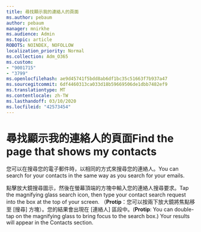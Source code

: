 ```yaml
---
title: 尋找顯示我的連絡人的頁面
ms.author: pebaum
author: pebaum
manager: mnirkhe
ms.audience: Admin
ms.topic: article
ROBOTS: NOINDEX, NOFOLLOW
localization_priority: Normal
ms.collection: Adm_O365
ms.custom:
- "9001715"
- "3799"
ms.openlocfilehash: ae9d45741f5bdd8ab6df1bc35c51663f7b937a47
ms.sourcegitcommit: 6df4460313ca033d18b59669506de1dbb7482ef9
ms.translationtype: MT
ms.contentlocale: zh-TW
ms.lasthandoff: 03/10/2020
ms.locfileid: "42573454"
---
```

# <a name="find-the-page-that-shows-my-contacts"></a><span data-ttu-id="3f6b6-102">尋找顯示我的連絡人的頁面</span><span class="sxs-lookup"><span data-stu-id="3f6b6-102">Find the page that shows my contacts</span></span>

<span data-ttu-id="3f6b6-103">您可以在搜尋您的電子郵件時，以相同的方式來搜尋您的連絡人。</span><span class="sxs-lookup"><span data-stu-id="3f6b6-103">You can search for your contacts in the same way as you search for your emails.</span></span>
 
<span data-ttu-id="3f6b6-104">點擊放大鏡搜尋圖示，然後在螢幕頂端的方塊中輸入您的連絡人搜尋要求。</span><span class="sxs-lookup"><span data-stu-id="3f6b6-104">Tap the magnifying glass search icon, then type your contact search request into the box at the top of your screen.</span></span> <span data-ttu-id="3f6b6-105">（**Protip**：您可以按兩下放大鏡將焦點移至 [搜尋] 方塊）。您的結果會出現在 [連絡人] 區段中。</span><span class="sxs-lookup"><span data-stu-id="3f6b6-105">(**Protip**: You can double-tap on the magnifying glass to bring focus to the search box.) Your results will appear in the Contacts section.</span></span>

